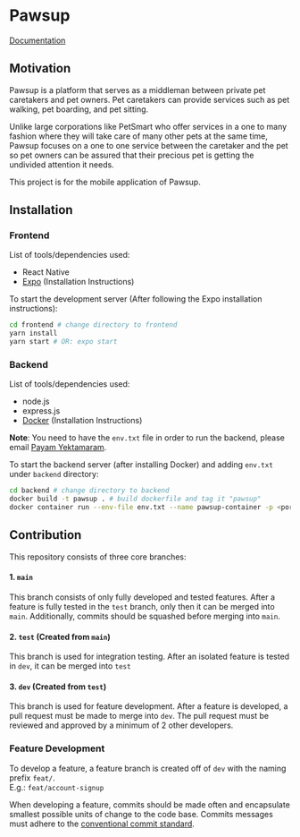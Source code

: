 # Pawsup

[Documentation](https://payamyek.notion.site/Pawsup-68214831e359426eb80a12b2bc1075f3)

## Motivation
Pawsup is a platform that serves as a middleman between private pet caretakers and pet owners. Pet caretakers can provide services such as pet walking, pet boarding, and pet sitting.  

Unlike large corporations like PetSmart who offer services in a one to many fashion where they will take care of many other pets at the same time, Pawsup focuses on a one to one service between the caretaker and the pet so pet owners can be assured that their precious pet is getting the undivided attention it needs.  

This project is for the mobile application of Pawsup.

## Installation
### Frontend
List of tools/dependencies used:
- React Native
- [Expo](https://docs.expo.dev/get-started/installation/) (Installation Instructions)

To start the development server (After following the Expo installation instructions):
```bash
cd frontend # change directory to frontend
yarn install
yarn start # OR: expo start
```
### Backend
List of tools/dependencies used:
- node.js
- express.js
- [Docker](https://docs.docker.com/get-docker/) (Installation Instructions)

**Note**: You need to have the `env.txt` file in order to run the backend, please email [Payam Yektamaram](mailto:payam.yektamaram@mail.utoronto.ca). 

To start the backend server (after installing Docker) and adding `env.txt` under `backend` directory:
```bash
cd backend # change directory to backend
docker build -t pawsup . # build dockerfile and tag it "pawsup"
docker container run --env-file env.txt --name pawsup-container -p <port>:8080 pawsup # run container and expose the <port> port externally
```

## Contribution
This repository consists of three core branches:
#### 1. `main`
This branch consists of only fully developed and tested features. After a feature is fully tested in the `test` branch, only then it can be merged into `main`. Additionally, commits should be squashed before merging into `main`.

#### 2. `test` (Created from `main`)
This branch is used for integration testing. After an isolated feature is tested in `dev`, it can be merged into `test`

#### 3. `dev` (Created from `test`)
This branch is used for feature development. After a feature is developed, a pull request must be made to merge into `dev`. The pull request must be reviewed and approved by a minimum of 2 other developers.

### Feature Development
To develop a feature, a feature branch is created off of `dev` with the naming prefix `feat/`.  
E.g.: `feat/account-signup`

When developing a feature, commits should be made often and encapsulate smallest possible units of change to the code base. Commits messages must adhere to the [conventional commit standard](https://www.conventionalcommits.org/en/v1.0.0/).
